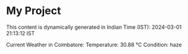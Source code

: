 # My Project

This content is dynamically generated in Indian Time (IST): 2024-03-01 21:13:12 IST


Current Weather in Coimbatore:
Temperature: 30.88 °C
Condition: haze
